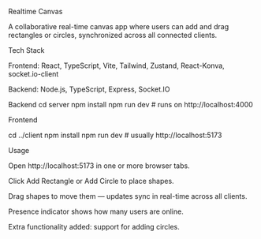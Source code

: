Realtime Canvas

A collaborative real-time canvas app where users can add and drag rectangles or circles, synchronized across all connected clients.

Tech Stack

Frontend: React, TypeScript, Vite, Tailwind, Zustand, React-Konva, socket.io-client

Backend: Node.js, TypeScript, Express, Socket.IO

Backend
cd server
npm install
npm run dev   # runs on http://localhost:4000

Frontend

cd ../client
npm install
npm run dev   # usually http://localhost:5173

Usage

Open http://localhost:5173 in one or more browser tabs.

Click Add Rectangle or Add Circle to place shapes.

Drag shapes to move them — updates sync in real-time across all clients.

Presence indicator shows how many users are online.

Extra functionality added: support for adding circles.